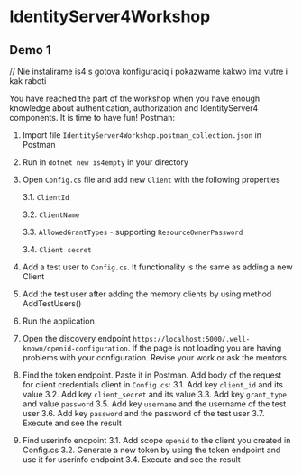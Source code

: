 # IdentityServer4Workshop

## Demo 1

// Nie instalirame is4 s gotova konfiguraciq i pokazwame kakwo ima vutre i kak raboti

You have reached the part of the workshop when you have enough knowledge about authentication, authorization and IdentityServer4 components. It is time to have fun!
Postman:
1. Import file `IdentityServer4Workshop.postman_collection.json` in Postman
2. Run in `dotnet new is4empty` in your directory
3. Open `Config.cs` file and add new `Client` with the following properties 

	3.1. `ClientId`
  
	3.2. `ClientName`
  
	3.3. `AllowedGrantTypes` - supporting `ResourceOwnerPassword`
  
	3.4. `Client secret`
4. Add a test user to `Config.cs`. It functionality is the same as adding a new Client
5. Add the test user after adding the memory clients by using method AddTestUsers()
4. Run the application
5. Open the discovery endpoint `https://localhost:5000/.well-known/openid-configuration`. If the page is not loading you are having problems with your configuration. Revise your work or ask the mentors.
6. Find the token endpoint. Paste it in Postman. Add body of the request for client credentials client in `Config.cs`:
	3.1. Add key `client_id` and its value
	3.2. Add key `client_secret` and its value
	3.3. Add key `grant_type` and value `password`
	3.5. Add key `username` and the username of the test user
	3.6. Add key `password` and the password of the test user
	3.7. Execute and see the result
7. Find userinfo endpoint
	3.1. Add scope `openid` to the client you created in Config.cs
	3.2. Generate a new token by using the token endpoint and use it for userinfo endpoint
	3.4. Execute and see the result
